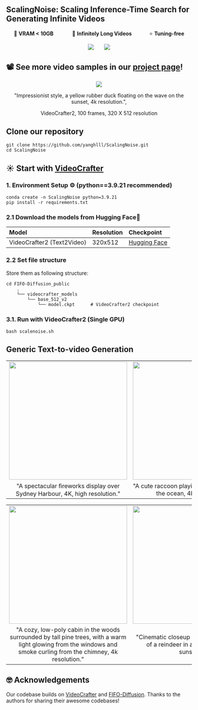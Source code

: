## ScalingNoise: Scaling Inference-Time Search for Generating Infinite Videos
<div align="center">

<p>
💾 <b> VRAM < 10GB </b> &nbsp;&nbsp;&nbsp;&nbsp;&nbsp;&nbsp;&nbsp;&nbsp;&nbsp;&nbsp;&nbsp;
🚀 <b> Infinitely Long Videos</b> &nbsp;&nbsp;&nbsp;&nbsp;&nbsp;&nbsp;&nbsp;&nbsp;&nbsp;&nbsp;
⭐️ <b> Tuning-free</b>
</p>

<a href="https://arxiv.org/pdf/2503.16400"><img src='https://img.shields.io/badge/arXiv-red'></a> &nbsp;&nbsp;&nbsp;&nbsp;&nbsp;
<a href="https://yanghlll.github.io/ScalingNoise.github.io/"><img src='https://img.shields.io/badge/Project-Page-Green'></a>

</div>

## 📽️ See more video samples in our <a href="https://yanghlll.github.io/ScalingNoise.github.io"> project page</a>!
<div align="center">

<img src="asset/scalenoise.gif">

"Impressionist style, a yellow rubber duck floating on the wave on the sunset, 4k resolution.", 

VideoCrafter2, 100 frames, 320 X 512 resolution

</div>

## Clone our repository
```
git clone https://github.com/yanghlll/ScalingNoise.git
cd ScalingNoise
```

## ☀️ Start with <a href="https://github.com/AILab-CVC/VideoCrafter">VideoCrafter</a>

### 1. Environment Setup ⚙️ (python==3.9.21 recommended)
```
conda create -n ScalingNoise python=3.9.21 
pip install -r requirements.txt
```

### 2.1 Download the models from Hugging Face🤗
|Model|Resolution|Checkpoint
|:----|:---------|:---------
|VideoCrafter2 (Text2Video)|320x512|[Hugging Face](https://huggingface.co/VideoCrafter/VideoCrafter2/blob/main/model.ckpt)

### 2.2 Set file structure
Store them as following structure:
```
cd FIFO-Diffusion_public
    .
    └── videocrafter_models
        └── base_512_v2
            └── model.ckpt      # VideoCrafter2 checkpoint
```

### 3.1. Run with VideoCrafter2 (Single GPU)
```
bash scalenoise.sh
```

## Generic Text-to-video Generation

<table class="center">
  <td><img src=assets/fireworks.gif width="320"></td>
  <td><img src=assets/raccon.gif width="320"></td>
  <tr>
  <td style="text-align:center;" width="320">"A spectacular ﬁreworks display over Sydney Harbour, 4K, high resolution."</td>
  <td style="text-align:center;" width="320">"A cute raccoon playing guitar in a boat on the ocean, 4k resolution."</td>
  <tr>
</table >

<table class="center">
  <td><img src=assets/t2v/cabin.gif width="320"></td>
  <td><img src=assets/t2v/reindeer.gif width="320"></td>
  <tr>
  <td style="text-align:center;" width="320">"A cozy, low-poly cabin in the woods surrounded by tall pine trees, with a warm light glowing from the windows and smoke curling from the chimney, 4k resolution."</td>
  <td style="text-align:center;" width="320">"Cinematic closeup and detailed portrait of a reindeer in a snowy forest at sunset.""</td>
  <tr>
</table >


## 🤓 Acknowledgements
Our codebase builds on [VideoCrafter](https://github.com/AILab-CVC/VideoCrafter) and [FIFO-Diffusion](https://github.com/jjihwan/FIFO-Diffusion_public). 
Thanks to the authors for sharing their awesome codebases!
